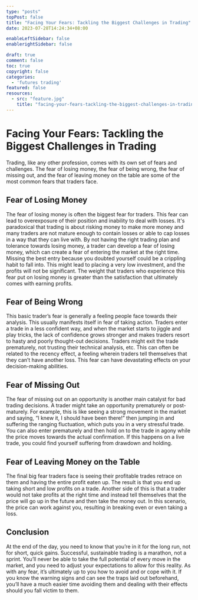```yaml
---
type: "posts"
topPost: false
title: "Facing Your Fears: Tackling the Biggest Challenges in Trading"
date: 2023-07-28T14:24:34+08:00

enableLeftSidebar: false
enablerightSidebar: false

draft: true
comment: false
toc: true
copyright: false
categories: 
  - 'futures trading'
featured: false
resources: 
  - src: "feature.jpg"
    title: "facing-your-fears-tackling-the-biggest-challenges-in-trading"
---
```


# Facing Your Fears: Tackling the Biggest Challenges in Trading

Trading, like any other profession, comes with its own set of fears and challenges. The fear of losing money, the fear of being wrong, the fear of missing out, and the fear of leaving money on the table are some of the most common fears that traders face. 

## Fear of Losing Money

The fear of losing money is often the biggest fear for traders. This fear can lead to overexposure of their position and inability to deal with losses. It's paradoxical that trading is about risking money to make more money and many traders are not mature enough to contain losses or able to cap losses in a way that they can live with. By not having the right trading plan and tolerance towards losing money, a trader can develop a fear of losing money, which can create a fear of entering the market at the right time. Missing the best entry because you doubted yourself could be a crippling habit to fall into. This might lead to placing a very low investment, and the profits will not be significant. The weight that traders who experience this fear put on losing money is greater than the satisfaction that ultimately comes with earning profits.

## Fear of Being Wrong

This basic trader’s fear is generally a feeling people face towards their analysis. This usually manifests itself in fear of taking action. Traders enter a trade in a less confident way, and when the market starts to jiggle and play tricks, the lack of confidence grows stronger and makes traders resort to hasty and poorly thought-out decisions. Traders might exit the trade prematurely, not trusting their technical analysis, etc. This can often be related to the recency effect, a feeling wherein traders tell themselves that they can’t have another loss. This fear can have devastating effects on your decision-making abilities.

## Fear of Missing Out

The fear of missing out on an opportunity is another main catalyst for bad trading decisions. A trader might take an opportunity prematurely or post-maturely. For example, this is like seeing a strong movement in the market and saying, “I knew it, I should have been there!” then jumping in and suffering the ranging fluctuation, which puts you in a very stressful trade. You can also enter prematurely and then hold on to the trade in agony while the price moves towards the actual confirmation. If this happens on a live trade, you could find yourself suffering from drawdown and holding.

## Fear of Leaving Money on the Table

The final big fear traders face is seeing their profitable trades retrace on them and having the entire profit eaten up. The result is that you end up taking short and low profits on a trade. Another side of this is that a trader would not take profits at the right time and instead tell themselves that the price will go up in the future and then take the money out. In this scenario, the price can work against you, resulting in breaking even or even taking a loss.

## Conclusion

At the end of the day, you need to know that you’re in it for the long run, not for short, quick gains. Successful, sustainable trading is a marathon, not a sprint. You’ll never be able to take the full potential of every move in the market, and you need to adjust your expectations to allow for this reality. As with any fear, it’s ultimately up to you how to avoid and or cope with it. If you know the warning signs and can see the traps laid out beforehand, you’ll have a much easier time avoiding them and dealing with their effects should you fall victim to them.
